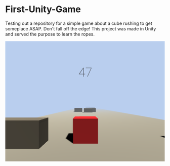 # First-Unity-Game
Testing out a repository for a simple game about a cube rushing to get someplace ASAP. Don't fall off the edge!
This project was made in Unity and served the purpose to learn the ropes.

![](Screenshots/Screenshot%20(39).png)
